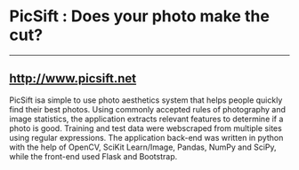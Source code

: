 # PicSift : Does your photo make the cut?
---
http://www.picsift.net
---
PicSift isa simple to use photo aesthetics system that helps people quickly find their best photos. Using commonly accepted rules of photography and image statistics, the application extracts relevant features to determine if a photo is good. Training and test data were webscraped from multiple sites using regular expressions. The application back-end was written in python with the help of OpenCV, SciKit Learn/Image, Pandas, NumPy and SciPy, while the front-end used Flask and Bootstrap.
